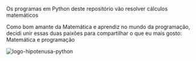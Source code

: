 Os programas em Python deste repositório vão resolver cálculos matemáticos
 
Como bom amante da Matemática e aprendiz no mundo da programação, decidi unir essas duas paixões para compartilhar o que eu mais gosto:
Matemática e programação

![logo-hipotenusa-python](https://user-images.githubusercontent.com/99451711/170847274-76cef036-120d-4378-996c-bbe59efa68b5.png)
